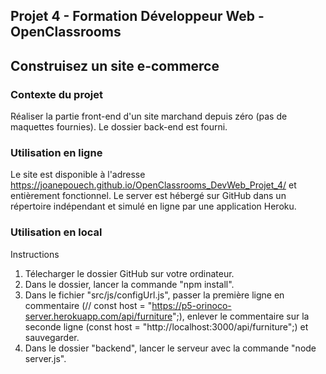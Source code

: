 ## Projet 4 - Formation Développeur Web - OpenClassrooms
## Construisez un site e-commerce

### Contexte du projet
Réaliser la partie front-end d'un site marchand depuis zéro (pas de maquettes fournies).
Le dossier back-end est fourni.

### Utilisation en ligne
Le site est disponible à l'adresse https://joanepouech.github.io/OpenClassrooms_DevWeb_Projet_4/ et entièrement fonctionnel.
Le server est hébergé sur GitHub dans un répertoire indépendant et simulé en ligne par une application Heroku.

### Utilisation en local
Instructions
1. Télecharger le dossier GitHub sur votre ordinateur.
2. Dans le dossier, lancer la commande "npm install".
3. Dans le fichier "src/js/configUrl.js", passer la première ligne en commentaire (// const host = "https://p5-orinoco-server.herokuapp.com/api/furniture";), enlever le commentaire sur la seconde ligne (const host = "http://localhost:3000/api/furniture";) et sauvegarder.
4. Dans le dossier "backend", lancer le serveur avec la commande "node server.js".
